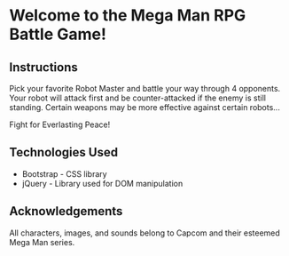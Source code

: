 # Welcome to the Mega Man RPG Battle Game!

## Instructions
Pick your favorite Robot Master and battle your way through 4 opponents. Your robot will attack first and be counter-attacked if the enemy is still standing. Certain weapons may be more effective against certain robots...

Fight for Everlasting Peace!

## Technologies Used
* Bootstrap - CSS library
* jQuery - Library used for DOM manipulation


## Acknowledgements
All characters, images, and sounds belong to Capcom and their esteemed Mega Man series.
